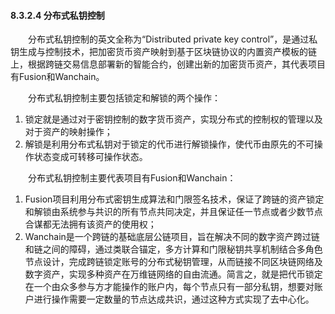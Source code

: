 #### 8.3.2.4 分布式私钥控制
&emsp;&emsp;分布式私钥控制的英文全称为“Distributed private key control”，是通过私钥生成与控制技术，把加密货币资产映射到基于区块链协议的内置资产模板的链上，根据跨链交易信息部署新的智能合约，创建出新的加密货币资产，其代表项目有Fusion和Wanchain。

&emsp;&emsp;分布式私钥控制主要包括锁定和解锁的两个操作：

1. 锁定就是通过对于密钥控制的数字货币资产，实现分布式的控制权的管理以及对于资产的映射操作；
2. 解锁是利用分布式私钥对于锁定的代币进行解锁操作，使代币由原先的不可操作状态变成可转移可操作状态。

&emsp;&emsp;分布式私钥控制主要代表项目有Fusion和Wanchain：

1. Fusion项目利用分布式密钥生成算法和门限签名技术，保证了跨链的资产锁定和解锁由系统参与共识的所有节点共同决定，并且保证任一节点或者少数节点合谋都无法拥有该资产的使用权；
2. Wanchain是一个跨链的基础底层公链项目，旨在解决不同的数字资产跨过链和链之间的障碍，通过类联合锚定，多方计算和门限秘钥共享机制结合多角色节点设计，完成跨链锁定账号的分布式秘钥管理，从而链接不同区块链网络及数字资产，实现多种资产在万维链网络的自由流通。简言之，就是把代币锁定在一个由众多参与方才能操作的账户内，每个节点只有一部分私钥，想要对账户进行操作需要一定数量的节点达成共识，通过这种方式实现了去中心化。
